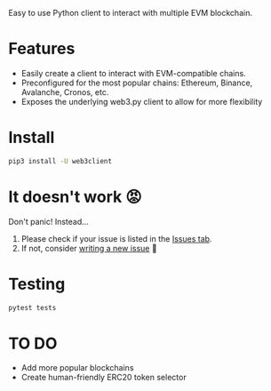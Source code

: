 Easy to use Python client to interact with multiple EVM blockchain.

# Features

- Easily create a client to interact with EVM-compatible chains.
- Preconfigured for the most popular chains: Ethereum, Binance, Avalanche, Cronos, etc.
- Exposes the underlying web3.py client to allow for more flexibility

# Install

```bash
pip3 install -U web3client
```

# It doesn't work 😡

Don't panic! Instead...

1. Please check if your issue is listed in the [Issues tab](https://github.com/coccoinomane/web3client/issues).
2. If not, consider [writing a new issue](https://github.com/coccoinomane/web3client/issues/new) 🙂

# Testing

```bash
pytest tests
```

# TO DO

- Add more popular blockchains
- Create human-friendly ERC20 token selector
